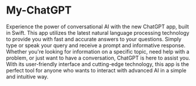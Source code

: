 # My-ChatGPT

Experience the power of conversational AI with the new ChatGPT app, built in Swift. This app utilizes the latest natural language processing technology to provide you with fast and accurate answers to your questions. Simply type or speak your query and receive a prompt and informative response. Whether you're looking for information on a specific topic, need help with a problem, or just want to have a conversation, ChatGPT is here to assist you. With its user-friendly interface and cutting-edge technology, this app is the perfect tool for anyone who wants to interact with advanced AI in a simple and intuitive way.
